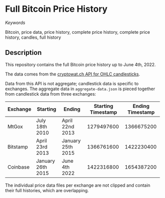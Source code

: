 # Full Bitcoin Price History

*Keywords*

Bitcoin, price data, price history, complete price history,
complete price history, candles, full history

## Description ##

This repository contains the full Bitcoin price history up to June 4th, 2022.

The data comes from the
[cryptowat.ch API for OHLC candlesticks](https://docs.cryptowat.ch/rest-api/markets/ohlc).

Data from this API is not aggregate; candlestick data is specific to
exchanges. The aggregate data in `aggregate-data.json` is pieced together from
candlestick data from three exchanges:


| Exchange | Starting          | Ending            | Starting Timestamp | Ending Timestamp |
|----------|-------------------|-------------------|--------------------|------------------|
| MtGox    | July 18th 2010    | April 22nd 2013   | 1279497600         | 1366675200       |
| Bitstamp | April 23rd 2013   | January 25th 2015 | 1366761600         | 1422230400       |
| Coinbase | January 26th 2015 | June 4th 2022     | 1422316800         | 1654387200       |

The individual price data files per exchange are not clipped and contain their
full histories, which are overlapping.
